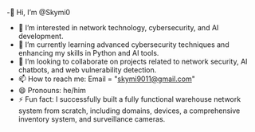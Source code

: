-👋 Hi, I’m @Skymi0
- 👀 I’m interested in network technology, cybersecurity, and AI development.
- 🌱 I’m currently learning advanced cybersecurity techniques and enhancing my skills in Python and AI tools.
- 💞️ I’m looking to collaborate on projects related to network security, AI chatbots, and web vulnerability detection.
- 📫 How to reach me: Email = "skymi9011@gmail.com" 
- 😄 Pronouns: he/him
- ⚡ Fun fact: I successfully built a fully functional warehouse network system from scratch, including domains, devices, a comprehensive inventory system, and surveillance cameras.
